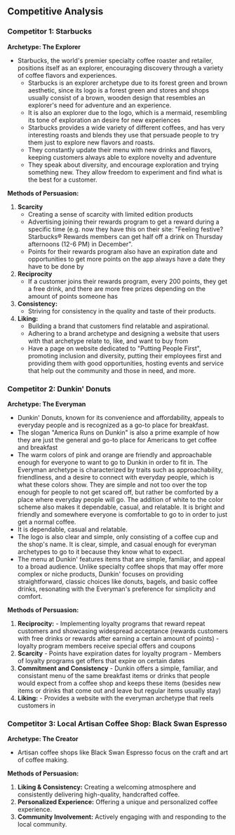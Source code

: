 ## Competitive Analysis

### Competitor 1: Starbucks
**Archetype: The Explorer**  
- Starbucks, the world's premier specialty coffee roaster and retailer, positions itself as an explorer, encouraging discovery through a variety of coffee flavors and experiences.
    - Starbucks is an explorer archetype due to its forest green and brown aesthetic, since its logo is a forest green and stores and shops usually consist of a brown, wooden design that resembles an explorer's need for adventure and an experience.
    - It is also an explorer due to the logo, which is a mermaid, resembling its tone of exploration an desire for new experiences
    - Starbucks provides a wide variety of different coffees, and has very interesting roasts and blends they use that persuade people to try them just to explore new flavors and roasts.
    - They constantly update their menu with new drinks and flavors, keeping customers always able to explore novelty and adventure
    - They speak about diversity, and encourage exploration and trying something new. They allow freedom to experiment and find what  is the best for a customer.   

**Methods of Persuasion:**
1. **Scarcity**
    - Creating a sense of scarcity with limited edition products
    - Advertising joining their rewards program to get a reward during a specific time (e.g. now they have this on their site: "Feeling festive? Starbucks® Rewards members can get half off a drink on Thursday afternoons (12-6 PM) in December".
    - Points for their rewards program also have an expiration date and opportunities to get more points on the app always have a date they have to be done by
2. **Reciprocity**
    - If a customer joins their rewards program, every 200 points, they get a free drink, and there are more free prizes depending on the amount of points someone has
3. **Consistency:**
    - Striving for consistency in the quality and taste of their products.
4. **Liking:**
    - Building a brand that customers find relatable and aspirational.
    - Adhering to a brand archetype and designing a website that users with that archetype relate to, like, and want to buy from
    - Have a page on website dedicated to "Putting People First", promoting inclusion and diversity, putting their employees first and providing them with good opportunities, hosting events and service that help out the community and those in need, and more.

### Competitor 2: Dunkin' Donuts
**Archetype: The Everyman**  
- Dunkin' Donuts, known for its convenience and affordability, appeals to everyday people and is recognized as a go-to place for breakfast.
- The slogan "America Runs on Dunkin" is also a prime example of how they are just the general and go-to place for Americans to get coffee and breakfast
- The warm colors of pink and orange are friendly and approachable enough for everyone to want to go to Dunkin in order to fit in. The Everyman archetype is characterized by traits such as approachability, friendliness, and a desire to connect with everyday people, which is what these colors show. They are simple and not too over the top enough for people to not get scared off, but rather be comforted by a place where everyday people will go. The addition of white to the color scheme also makes it dependable, casual, and relatable. It is bright and friendly and somewhere everyone is comfortable to go to in order to just get a normal coffee. 
- It is dependable, casual and relatable.
- The logo is also clear and simple, only consisting of a coffee cup and the shop's name. It is clear, simple, and casual enough for everyman archetypes to go to it because they know what to expect.
- The menu at Dunkin' features items that are simple, familiar, and appeal to a broad audience. Unlike specialty coffee shops that may offer more complex or niche products, Dunkin' focuses on providing straightforward, classic choices like donuts, bagels, and basic coffee drinks, resonating with the Everyman's preference for simplicity and comfort.

**Methods of Persuasion:**
1. **Reciprocity:**
        - Implementing loyalty programs that reward repeat customers and showcasing widespread acceptance (rewards customers with free drinks or rewards after earning a certain amount of points)
        - loyalty program members receive special offers and coupons
2. **Scarcity**
        - Points have expiration dates for loyalty program
        - Members of loyalty programs get offers that expire on certain dates
3. **Commitment and Consistency**
        - Dunkin offers a simple, familiar, and consistant menu of the same breakfast items or drinks that people would expect from a coffee shop and keeps these items (besides new items or drinks that come out and leave but regular items usually stay)
4. **Liking:**
        - Provides a website with the everyman archetype that reels customers in


### Competitor 3: Local Artisan Coffee Shop: Black Swan Espresso
**Archetype: The Creator**  
- Artisan coffee shops like Black Swan Espresso focus on the craft and art of coffee making.

**Methods of Persuasion:**
1. **Liking & Consistency:** Creating a welcoming atmosphere and consistently delivering high-quality, handcrafted coffee.
2. **Personalized Experience:** Offering a unique and personalized coffee experience.
3. **Community Involvement:** Actively engaging with and responding to the local community.

